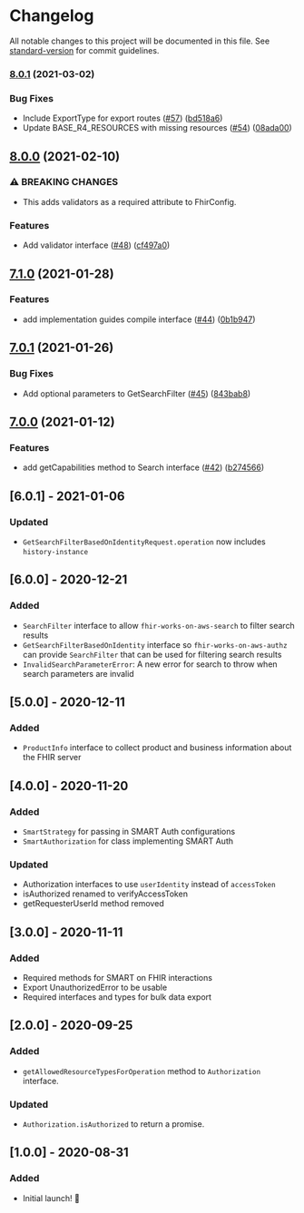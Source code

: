 # Changelog

All notable changes to this project will be documented in this file. See [standard-version](https://github.com/conventional-changelog/standard-version) for commit guidelines.

### [8.0.1](https://github.com/awslabs/fhir-works-on-aws-interface/compare/v8.0.0...v8.0.1) (2021-03-02)


### Bug Fixes

* Include ExportType for export routes ([#57](https://github.com/awslabs/fhir-works-on-aws-interface/issues/57)) ([bd518a6](https://github.com/awslabs/fhir-works-on-aws-interface/commit/bd518a6c03397ba9896972c3f2ff200e3d6f68ee))
* Update BASE_R4_RESOURCES with missing resources ([#54](https://github.com/awslabs/fhir-works-on-aws-interface/issues/54)) ([08ada00](https://github.com/awslabs/fhir-works-on-aws-interface/commit/08ada005426132377a65860e0faa9870fa6c0ad7))

## [8.0.0](https://github.com/awslabs/fhir-works-on-aws-interface/compare/v7.1.0...v8.0.0) (2021-02-10)


### ⚠ BREAKING CHANGES

* This adds validators as a required attribute to FhirConfig. 

### Features

* Add validator interface ([#48](https://github.com/awslabs/fhir-works-on-aws-interface/issues/48)) ([cf497a0](https://github.com/awslabs/fhir-works-on-aws-interface/commit/cf497a0f565821effe6169df44202c02a00eef95))

## [7.1.0](https://github.com/awslabs/fhir-works-on-aws-interface/compare/v7.0.1...v7.1.0) (2021-01-28)


### Features

* add implementation guides compile interface ([#44](https://github.com/awslabs/fhir-works-on-aws-interface/issues/44)) ([0b1b947](https://github.com/awslabs/fhir-works-on-aws-interface/commit/0b1b9479bc50e7e21a859bd9583fc53e6a7bdbeb))

## [7.0.1](https://github.com/awslabs/fhir-works-on-aws-interface/compare/v7.0.0...v7.0.1) (2021-01-26)


### Bug Fixes

* Add optional parameters to GetSearchFilter ([#45](https://github.com/awslabs/fhir-works-on-aws-interface/issues/45)) ([843bab8](https://github.com/awslabs/fhir-works-on-aws-interface/commit/843bab823a7ec6b77217556d806505a677f83c7a))

## [7.0.0](https://github.com/awslabs/fhir-works-on-aws-interface/compare/v6.0.1...v7.0.0) (2021-01-12)


### Features

* add getCapabilities method to Search interface ([#42](https://github.com/awslabs/fhir-works-on-aws-interface/issues/42)) ([b274566](https://github.com/awslabs/fhir-works-on-aws-interface/commit/b274566c71899a2bd7c7d9112bfd85c889678ad4))

## [6.0.1] - 2021-01-06

### Updated
* `GetSearchFilterBasedOnIdentityRequest.operation` now includes `history-instance`

## [6.0.0] - 2020-12-21

### Added
- `SearchFilter` interface to allow `fhir-works-on-aws-search` to filter search results
- `GetSearchFilterBasedOnIdentity` interface so `fhir-works-on-aws-authz` can provide `SearchFilter` that can be used for filtering search results
- `InvalidSearchParameterError`: A new error for search to throw when search parameters are invalid

## [5.0.0] - 2020-12-11

### Added
- `ProductInfo` interface to collect product and business information about the FHIR server

## [4.0.0] - 2020-11-20

### Added
- `SmartStrategy` for passing in SMART Auth configurations
- `SmartAuthorization` for class implementing SMART Auth 

### Updated
- Authorization interfaces to use `userIdentity` instead of `accessToken`
- isAuthorized renamed to verifyAccessToken
- getRequesterUserId method removed

## [3.0.0] - 2020-11-11

### Added
- Required methods for SMART on FHIR interactions
- Export UnauthorizedError to be usable
- Required interfaces and types for bulk data export

## [2.0.0] - 2020-09-25

### Added
- `getAllowedResourceTypesForOperation` method to `Authorization` interface.

### Updated
- `Authorization.isAuthorized` to return a promise.

## [1.0.0] - 2020-08-31

### Added

- Initial launch! :rocket:
